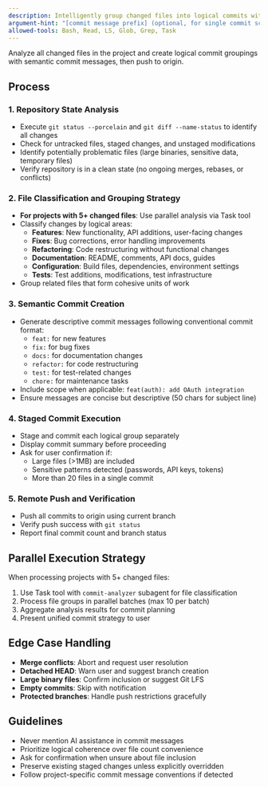 ```yaml
---
description: Intelligently group changed files into logical commits with semantic messages and push to origin
argument-hint: "[commit message prefix] (optional, for single commit scenarios)"
allowed-tools: Bash, Read, LS, Glob, Grep, Task
---
```


Analyze all changed files in the project and create logical commit groupings with semantic commit messages, then push to origin.

## Process

### 1. Repository State Analysis
- Execute `git status --porcelain` and `git diff --name-status` to identify all changes
- Check for untracked files, staged changes, and unstaged modifications
- Identify potentially problematic files (large binaries, sensitive data, temporary files)
- Verify repository is in a clean state (no ongoing merges, rebases, or conflicts)

### 2. File Classification and Grouping Strategy
- **For projects with 5+ changed files**: Use parallel analysis via Task tool
- Classify changes by logical areas:
  - **Features**: New functionality, API additions, user-facing changes
  - **Fixes**: Bug corrections, error handling improvements
  - **Refactoring**: Code restructuring without functional changes  
  - **Documentation**: README, comments, API docs, guides
  - **Configuration**: Build files, dependencies, environment settings
  - **Tests**: Test additions, modifications, test infrastructure
- Group related files that form cohesive units of work

### 3. Semantic Commit Creation
- Generate descriptive commit messages following conventional commit format:
  - `feat:` for new features
  - `fix:` for bug fixes
  - `docs:` for documentation changes
  - `refactor:` for code restructuring
  - `test:` for test-related changes
  - `chore:` for maintenance tasks
- Include scope when applicable: `feat(auth): add OAuth integration`
- Ensure messages are concise but descriptive (50 chars for subject line)

### 4. Staged Commit Execution
- Stage and commit each logical group separately
- Display commit summary before proceeding
- Ask for user confirmation if:
  - Large files (>1MB) are included
  - Sensitive patterns detected (passwords, API keys, tokens)
  - More than 20 files in a single commit

### 5. Remote Push and Verification
- Push all commits to origin using current branch
- Verify push success with `git status`
- Report final commit count and branch status

## Parallel Execution Strategy
When processing projects with 5+ changed files:
1. Use Task tool with `commit-analyzer` subagent for file classification
2. Process file groups in parallel batches (max 10 per batch)
3. Aggregate analysis results for commit planning
4. Present unified commit strategy to user

## Edge Case Handling
- **Merge conflicts**: Abort and request user resolution
- **Detached HEAD**: Warn user and suggest branch creation
- **Large binary files**: Confirm inclusion or suggest Git LFS
- **Empty commits**: Skip with notification
- **Protected branches**: Handle push restrictions gracefully

## Guidelines
- Never mention AI assistance in commit messages
- Prioritize logical coherence over file count convenience
- Ask for confirmation when unsure about file inclusion
- Preserve existing staged changes unless explicitly overridden
- Follow project-specific commit message conventions if detected
